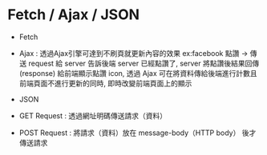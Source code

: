 # Fetch / Ajax / JSON

- Fetch

- Ajax : 透過Ajax引擎可達到不刷頁就更新內容的效果
        ex:facebook 點讚 -> 傳送 request 給 server 告訴後端 server 已經點讚了, server 將點讚後結果回傳(response) 給前端顯示點讚 icon, 透過  Ajax 可在將資料傳給後端進行計數且前端頁面不進行更新的同時, 即時改變前端頁面上的顯示

- JSON

- GET Request : 透過網址明碼傳送請求（資料）
- POST Request : 將請求（資料）放在 message-body（HTTP body） 後才傳送請求
